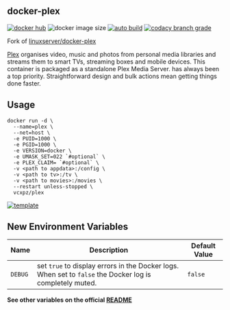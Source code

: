 ## docker-plex

[![docker hub](https://img.shields.io/badge/docker_hub-link-blue?style=for-the-badge&logo=docker)](https://hub.docker.com/r/vcxpz/plex) ![docker image size](https://img.shields.io/docker/image-size/vcxpz/plex?style=for-the-badge&logo=docker) [![auto build](https://img.shields.io/badge/docker_builds-automated-blue?style=for-the-badge&logo=docker?color=d1aa67)](https://github.com/hydazz/docker-plex/actions?query=workflow%3A"Auto+Builder+CI") [![codacy branch grade](https://img.shields.io/codacy/grade/0ee0399940b24ddcaf834284ab75e952/main?style=for-the-badge&logo=codacy)](https://app.codacy.com/gh/hydazz/docker-plex)

Fork of [linuxserver/docker-plex](https://github.com/linuxserver/docker-plex/)

[Plex](https://plex.tv) organises video, music and photos from personal media libraries and streams them to smart TVs, streaming boxes and mobile devices. This container is packaged as a standalone Plex Media Server. has always been a top priority. Straightforward design and bulk actions mean getting things done faster.

## Usage

    docker run -d \
      --name=plex \
      --net=host \
      -e PUID=1000 \
      -e PGID=1000 \
      -e VERSION=docker \
      -e UMASK_SET=022 `#optional` \
      -e PLEX_CLAIM= `#optional` \
      -v <path to appdata>:/config \
      -v <path to tv>:/tv \
      -v <path to movies>:/movies \
      --restart unless-stopped \
      vcxpz/plex

[![template](https://img.shields.io/badge/unraid_template-ff8c2f?style=for-the-badge&logo=docker?color=d1aa67)](https://github.com/hydazz/docker-templates/blob/main/hydaz/plex.xml)

## New Environment Variables

| Name    | Description                                                                                              | Default Value |
| ------- | -------------------------------------------------------------------------------------------------------- | ------------- |
| `DEBUG` | set `true` to display errors in the Docker logs. When set to `false` the Docker log is completely muted. | `false`       |

**See other variables on the official [README](https://github.com/linuxserver/docker-plex/)**
